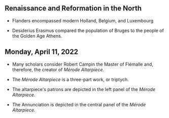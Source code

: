 ## Renaissance and Reformation in the North

* Flanders encompassed modern Holland, Belgium, and Luxembourg

* Desiderius Erasmus compared the population of Bruges to the people of the Golden Age Athens.

## Monday, April 11, 2022

* Many scholars consider Robert Campin the Master of Flémalle and, therefore, the creator of *Mérode Altarpiece.*

* The *Mérode Altarpiece* is a three-part work, or triptych.

* The altarpiece's patrons are depicted in the left panel of the *Mérode Altarpiece.*

* The Annunciation is depicted in the central panel of the *Mérode Altarpiece.*
